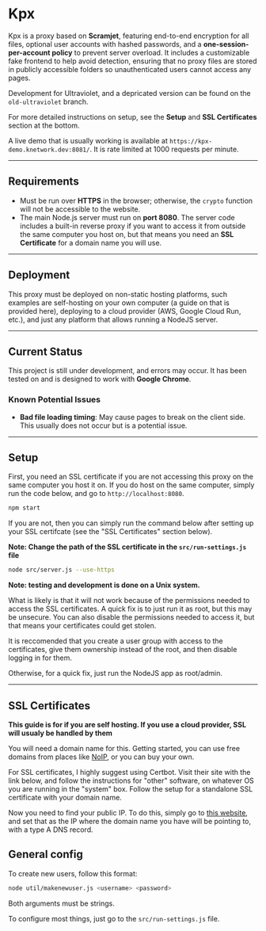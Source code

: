 # Kpx

Kpx is a proxy based on **Scramjet**, featuring end-to-end encryption for all files, optional user accounts with hashed passwords, and a **one-session-per-account policy** to prevent server overload. It includes a customizable fake frontend to help avoid detection, ensuring that no proxy files are stored in publicly accessible folders so unauthenticated users cannot access any pages.  

Development for Ultraviolet, and a depricated version can be found on the `old-ultraviolet` branch.

For more detailed instructions on setup, see the **Setup** and **SSL Certificates** section at the bottom.

A live demo that is usually working is available at `https://kpx-demo.knetwork.dev:8081/`. It is rate limited at 1000 requests per minute.

---

## Requirements

- Must be run over **HTTPS** in the browser; otherwise, the `crypto` function will not be accessible to the website.  
- The main Node.js server must run on **port 8080**. The server code includes a built-in reverse proxy if you want to access it from outside the same computer you host on, but that means you need an **SSL Certificate** for a domain name you will use.

---

## Deployment

This proxy must be deployed on non-static hosting platforms, such examples are self-hosting on your own computer (a guide on that is provided here), deploying to a cloud provider (AWS, Google Cloud Run, etc.), and just any platform that allows running a NodeJS server.

---

## Current Status

This project is still under development, and errors may occur. It has been tested on and is designed to work with **Google Chrome**.

### Known Potential Issues

- **Bad file loading timing**: May cause pages to break on the client side. This usually does not occur but is a potential issue.

---

## Setup

First, you need an SSL certificate if you are not accessing this proxy on the same computer you host it on. If you do host on the same computer, simply run the code below, and go to `http://localhost:8080`.

```bash
npm start
```

If you are not, then you can simply run the command below after setting up your SSL certifcate (see the "SSL Certificates" section below).

**Note: Change the path of the SSL certificate in the `src/run-settings.js` file**

```bash
node src/server.js --use-https
```

**Note: testing and development is done on a Unix system.**

What is likely is that it will not work because of the permissions needed to access the SSL certificates. A quick fix is to just run it as root, but this may be unsecure. You can also disable the permissions needed to access it, but that means your certificates could get stolen.

It is reccomended that you create a user group with access to the certificates, give them ownership instead of the root, and then disable logging in for them.

Otherwise, for a quick fix, just run the NodeJS app as root/admin.

---

## SSL Certificates

**This guide is for if you are self hosting. If you use a cloud provider, SSL will usualy be handled by them**

You will need a domain name for this. Getting started, you can use free domains from places like [NoIP](https://www.noip.com/), or you can buy your own.

For SSL certificates, I highly suggest using Certbot. Visit their site with the link below, and follow the instructions for "other" software, on whatever OS you are running in the "system" box. Follow the setup for a standalone SSL certificate with your domain name.

Now you need to find your public IP. To do this, simply go to [this website](https://whatsmyip.org), and set that as the IP where the domain name you have will be pointing to, with a type A DNS record.

## General config

To create new users, follow this format:

```bash
node util/makenewuser.js <username> <password>
```

Both arguments must be strings.

To configure most things, just go to the `src/run-settings.js` file.
